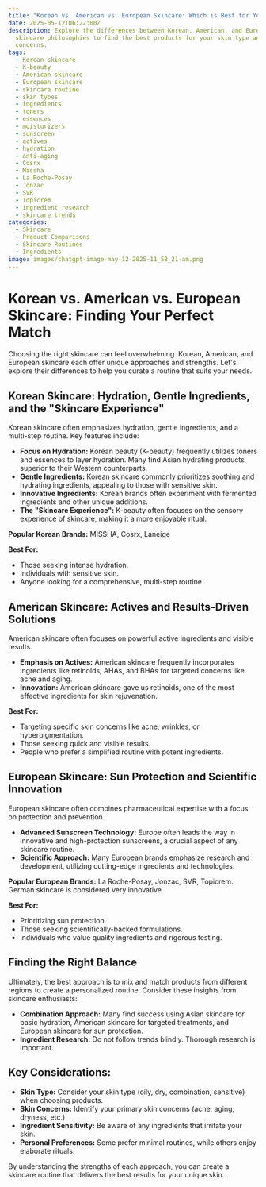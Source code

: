 ```yaml
---
title: "Korean vs. American vs. European Skincare: Which is Best for You?"
date: 2025-05-12T06:22:00Z
description: Explore the differences between Korean, American, and European
  skincare philosophies to find the best products for your skin type and
  concerns.
tags:
  - Korean skincare
  - K-beauty
  - American skincare
  - European skincare
  - skincare routine
  - skin types
  - ingredients
  - toners
  - essences
  - moisturizers
  - sunscreen
  - actives
  - hydration
  - anti-aging
  - Cosrx
  - Missha
  - La Roche-Posay
  - Jonzac
  - SVR
  - Topicrem
  - ingredient research
  - skincare trends
categories:
  - Skincare
  - Product Comparisons
  - Skincare Routines
  - Ingredients
image: images/chatgpt-image-may-12-2025-11_58_21-am.png
---
```

# Korean vs. American vs. European Skincare: Finding Your Perfect Match

Choosing the right skincare can feel overwhelming. Korean, American, and European skincare each offer unique approaches and strengths. Let's explore their differences to help you curate a routine that suits your needs.

## Korean Skincare: Hydration, Gentle Ingredients, and the "Skincare Experience"

Korean skincare often emphasizes hydration, gentle ingredients, and a multi-step routine. Key features include:

*   **Focus on Hydration:** Korean beauty (K-beauty) frequently utilizes toners and essences to layer hydration. Many find Asian hydrating products superior to their Western counterparts.
*   **Gentle Ingredients:** Korean skincare commonly prioritizes soothing and hydrating ingredients, appealing to those with sensitive skin.
*   **Innovative Ingredients:** Korean brands often experiment with fermented ingredients and other unique additions.
*   **The "Skincare Experience":** K-beauty often focuses on the sensory experience of skincare, making it a more enjoyable ritual.

**Popular Korean Brands:** MISSHA, Cosrx, Laneige

**Best For:**

*   Those seeking intense hydration.
*   Individuals with sensitive skin.
*   Anyone looking for a comprehensive, multi-step routine.

## American Skincare: Actives and Results-Driven Solutions

American skincare often focuses on powerful active ingredients and visible results.

*   **Emphasis on Actives:** American skincare frequently incorporates ingredients like retinoids, AHAs, and BHAs for targeted concerns like acne and aging.
*   **Innovation:** American skincare gave us retinoids, one of the most effective ingredients for skin rejuvenation.

**Best For:**

*   Targeting specific skin concerns like acne, wrinkles, or hyperpigmentation.
*   Those seeking quick and visible results.
*   People who prefer a simplified routine with potent ingredients.

## European Skincare: Sun Protection and Scientific Innovation

European skincare often combines pharmaceutical expertise with a focus on protection and prevention.

*   **Advanced Sunscreen Technology:** Europe often leads the way in innovative and high-protection sunscreens, a crucial aspect of any skincare routine.
*   **Scientific Approach:** Many European brands emphasize research and development, utilizing cutting-edge ingredients and technologies.

**Popular European Brands:** La Roche-Posay, Jonzac, SVR, Topicrem. German skincare is considered very innovative.

**Best For:**

*   Prioritizing sun protection.
*   Those seeking scientifically-backed formulations.
*   Individuals who value quality ingredients and rigorous testing.

## Finding the Right Balance

Ultimately, the best approach is to mix and match products from different regions to create a personalized routine. Consider these insights from skincare enthusiasts:

*   **Combination Approach:** Many find success using Asian skincare for basic hydration, American skincare for targeted treatments, and European skincare for sun protection.
*   **Ingredient Research:** Do not follow trends blindly. Thorough research is important.

## Key Considerations:

*   **Skin Type:** Consider your skin type (oily, dry, combination, sensitive) when choosing products.
*   **Skin Concerns:** Identify your primary skin concerns (acne, aging, dryness, etc.).
*   **Ingredient Sensitivity:** Be aware of any ingredients that irritate your skin.
*   **Personal Preferences:** Some prefer minimal routines, while others enjoy elaborate rituals.

By understanding the strengths of each approach, you can create a skincare routine that delivers the best results for your unique skin.
